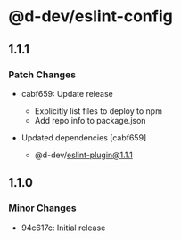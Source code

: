 # @d-dev/eslint-config

## 1.1.1

### Patch Changes

- cabf659: Update release

  - Explicitly list files to deploy to npm
  - Add repo info to package.json

- Updated dependencies [cabf659]
  - @d-dev/eslint-plugin@1.1.1

## 1.1.0

### Minor Changes

- 94c617c: Initial release
